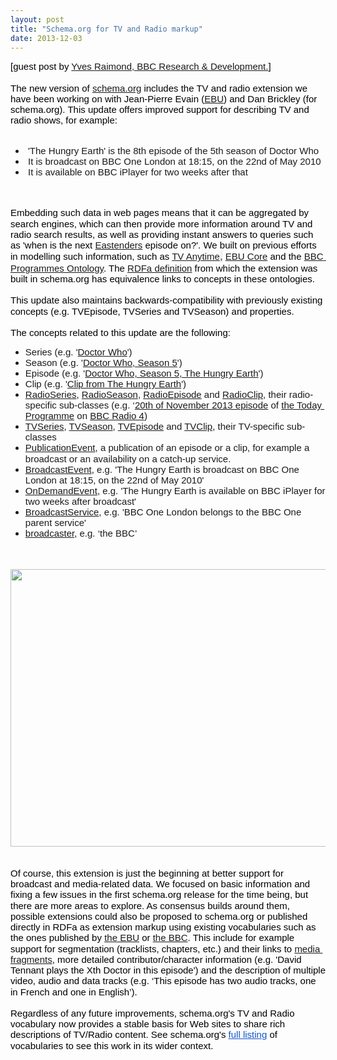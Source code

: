 ```yaml
---
layout: post
title: "Schema.org for TV and Radio markup"
date: 2013-12-03
---
```


<div dir="ltr" style="text-align: left;">
<div dir="ltr" style="line-height: 1.15; margin-bottom: 0pt; margin-top: 0pt;">
<span style="background-color: transparent; color: black; font-family: Arial; font-size: 15px; font-style: normal; font-variant: normal; font-weight: normal; text-decoration: none; vertical-align: baseline; white-space: pre-wrap;">[guest post by <a href="http://www.bbc.co.uk/rd/people/yves-raimond">Yves Raimond, BBC Research & Development.</a>] </span></div>
<b id="docs-internal-guid-2cc27492-b91a-5ff5-4a01-927b8aa37b67" style="font-weight: normal;"><br /><span style="background-color: transparent; color: black; font-family: Arial; font-size: 15px; font-style: normal; font-variant: normal; font-weight: normal; text-decoration: none; vertical-align: baseline; white-space: pre-wrap;"></span></b>
<div dir="ltr" style="line-height: 1.15; margin-bottom: 0pt; margin-top: 0pt;">
<span style="background-color: transparent; color: black; font-family: Arial; font-size: 15px; font-style: normal; font-variant: normal; font-weight: normal; text-decoration: none; vertical-align: baseline; white-space: pre-wrap;">The new version of <a href="http://schema.org/">schema.org</a> includes the TV and radio extension we have been working on with Jean-Pierre Evain (<a href="http://tech.ebu.ch/news/schemaorg-extensions-to-aid-media-conten-03dec13">EBU</a>) and Dan Brickley (for schema.org). This update offers improved support for describing TV and radio shows, for example:</span></div>
<b style="font-weight: normal;"><br /><span style="background-color: transparent; color: black; font-family: Arial; font-size: 15px; font-style: normal; font-variant: normal; font-weight: normal; text-decoration: none; vertical-align: baseline; white-space: pre-wrap;"></span></b>
<div dir="ltr" style="line-height: 1.15; margin-bottom: 0pt; margin-top: 0pt;">
</div>
<ul style="text-align: left;">
<li><span style="font-family: Arial; font-size: 15px; line-height: 1.15; white-space: pre-wrap;"> 'The Hungry Earth' is the 8th episode of the 5th season of Doctor Who</span></li>
<li><span style="font-family: Arial; font-size: 15px; line-height: 1.15; white-space: pre-wrap;"> It is broadcast on BBC One London at 18:15, on the 22nd of May 2010</span></li>
<li><span style="font-family: Arial; font-size: 15px; line-height: 1.15; white-space: pre-wrap;"> It is available on BBC iPlayer for two weeks after that</span></li>
</ul>
<br />
<b style="font-weight: normal;"><br /><span style="background-color: transparent; color: black; font-family: Arial; font-size: 15px; font-style: normal; font-variant: normal; font-weight: normal; text-decoration: none; vertical-align: baseline; white-space: pre-wrap;"></span></b>
<div dir="ltr" style="line-height: 1.15; margin-bottom: 0pt; margin-top: 0pt;">
<span style="background-color: transparent; color: black; font-family: Arial; font-size: 15px; font-style: normal; font-variant: normal; font-weight: normal; text-decoration: none; vertical-align: baseline; white-space: pre-wrap;">Embedding such data in web pages means that it can be aggregated by search engines, which can then provide more information around TV and radio search results, as well as providing instant answers to queries such as 'when is the next <a href="http://www.bbc.co.uk/programmes/b006m86d">Eastenders</a> episode on?'. We built on previous efforts in modelling such information, such as <a href="http://tech.ebu.ch/tvanytime">TV Anytime</a></span><span style="background-color: #f2f1f0; color: #3c3c3c; font-family: Arial; font-size: 17px; font-style: normal; font-variant: normal; font-weight: normal; text-decoration: none; vertical-align: baseline; white-space: pre-wrap;">,</span><span style="background-color: transparent; color: black; font-family: Arial; font-size: 15px; font-style: normal; font-variant: normal; font-weight: normal; text-decoration: none; vertical-align: baseline; white-space: pre-wrap;"> <a href="http://tech.ebu.ch/lang/en/MetadataEbuCore">EBU Core</a></span><span style="background-color: transparent; color: black; font-family: Arial; font-size: 15px; font-style: normal; font-variant: normal; font-weight: normal; text-decoration: none; vertical-align: baseline; white-space: pre-wrap;"> and the <a href="http://www.bbc.co.uk/ontologies/programmes/">BBC Programmes Ontology</a>.</span><span style="background-color: transparent; color: black; font-family: Arial; font-size: 15px; font-style: normal; font-variant: normal; font-weight: normal; text-decoration: none; vertical-align: baseline; white-space: pre-wrap;"> The <a href="https://dvcs.w3.org/hg/webschema/raw-file/c73d0e2e7013/schema.org/ext/tvradio.html">RDFa definition</a></span><span style="background-color: transparent; color: black; font-family: Arial; font-size: 15px; font-style: normal; font-variant: normal; font-weight: normal; text-decoration: none; vertical-align: baseline; white-space: pre-wrap;"> from which the extension was built in schema.org has equivalence links to concepts in these ontologies.</span></div>
<b style="font-weight: normal;"><br /><span style="background-color: transparent; color: black; font-family: Arial; font-size: 15px; font-style: normal; font-variant: normal; font-weight: normal; text-decoration: none; vertical-align: baseline; white-space: pre-wrap;"></span></b>
<div dir="ltr" style="line-height: 1.15; margin-bottom: 0pt; margin-top: 0pt;">
<span style="background-color: transparent; color: black; font-family: Arial; font-size: 15px; font-style: normal; font-variant: normal; font-weight: normal; text-decoration: none; vertical-align: baseline; white-space: pre-wrap;">This update also maintains backwards-compatibility with previously existing concepts (e.g. TVEpisode, TVSeries and TVSeason) and properties.</span></div>
<b style="font-weight: normal;"><br /><span style="background-color: transparent; color: black; font-family: Arial; font-size: 15px; font-style: normal; font-variant: normal; font-weight: normal; text-decoration: none; vertical-align: baseline; white-space: pre-wrap;"></span></b>
<div dir="ltr" style="line-height: 1.15; margin-bottom: 0pt; margin-top: 0pt;">
<span style="background-color: transparent; color: black; font-family: Arial; font-size: 15px; font-style: normal; font-variant: normal; font-weight: normal; text-decoration: none; vertical-align: baseline; white-space: pre-wrap;">The concepts related to this update are the following:</span></div>
<div dir="ltr" style="line-height: 1.15; margin-bottom: 0pt; margin-top: 0pt;">
</div>
<ul style="text-align: left;">
<li><span style="font-family: Arial; font-size: 15px; vertical-align: baseline; white-space: pre-wrap;">Series (e.g. '<a href="http://www.bbc.co.uk/programmes/b006q2x0">Doctor Who</a></span><span style="font-family: Arial; font-size: 15px; vertical-align: baseline; white-space: pre-wrap;">')</span></li>
<li><span style="font-family: Arial; font-size: 15px; vertical-align: baseline; white-space: pre-wrap;">Season (e.g. '<a href="http://www.bbc.co.uk/programmes/b00rs69w">Doctor Who, Season 5</a>'</span><span style="font-family: Arial; font-size: 15px; vertical-align: baseline; white-space: pre-wrap;">)</span></li>
<li><span style="font-family: Arial; font-size: 15px; vertical-align: baseline; white-space: pre-wrap;">Episode (e.g. '<a href="http://www.bbc.co.uk/programmes/b00sj9sq">Doctor Who, Season 5, The Hungry Earth</a></span><span style="font-family: Arial; font-size: 15px; vertical-align: baseline; white-space: pre-wrap;">')</span></li>
<li><span style="font-family: Arial; font-size: 15px; vertical-align: baseline; white-space: pre-wrap;">Clip (e.g. '<a href="http://www.bbc.co.uk/programmes/p007yc34">Clip from The Hungry Earth</a></span><span style="font-family: Arial; font-size: 15px; vertical-align: baseline; white-space: pre-wrap;">')</span></li>
<li><span style="font-family: Arial; font-size: 15px; vertical-align: baseline; white-space: pre-wrap;"><a href="http://schema.org/RadioSeries">RadioSeries</a>, <a href="http://schema.org/RadioSeason">RadioSeason</a>, <a href="http://schema.org/RadioEpisode">RadioEpisode</a> and <a href="http://schema.org/RadioClip">RadioClip</a>, their radio-specific sub-classes (e.g. ‘<a href="http://www.bbc.co.uk/programmes/b03hwbqz">20th of November 2013 episode</a></span><span style="font-family: Arial; font-size: 15px; vertical-align: baseline; white-space: pre-wrap;"> of <a href="http://www.bbc.co.uk/programmes/b006qj9z">the Today Programme</a></span><span style="font-family: Arial; font-size: 15px; vertical-align: baseline; white-space: pre-wrap;"> on <a href="http://www.bbc.co.uk/radio4">BBC Radio 4</a>)</span></li>
<li><a href="http://schema.org/TVSeries" style="font-family: Arial; font-size: 15px; line-height: 1.15; white-space: pre-wrap;">TVSeries</a><span style="font-family: Arial; font-size: 15px; line-height: 1.15; white-space: pre-wrap;">, </span><a href="http://schema.org/TVSeason" style="font-family: Arial; font-size: 15px; line-height: 1.15; white-space: pre-wrap;">TVSeason</a><span style="font-family: Arial; font-size: 15px; line-height: 1.15; white-space: pre-wrap;">, </span><a href="http://schema.org/TVEpisode" style="font-family: Arial; font-size: 15px; line-height: 1.15; white-space: pre-wrap;">TVEpisode</a><span style="font-family: Arial; font-size: 15px; line-height: 1.15; white-space: pre-wrap;"> and </span><a href="http://schema.org/TVClip" style="font-family: Arial; font-size: 15px; line-height: 1.15; white-space: pre-wrap;">TVClip</a><span style="font-family: Arial; font-size: 15px; line-height: 1.15; white-space: pre-wrap;">, their TV-specific sub-classes</span></li>
<li><a href="http://schema.org/PublicationEvent" style="font-family: Arial; font-size: 15px; line-height: 1.15; white-space: pre-wrap;">PublicationEvent</a><span style="font-family: Arial; font-size: 15px; line-height: 1.15; white-space: pre-wrap;">, a publication of an episode or a clip, for example a broadcast or an availability on a catch-up service.</span></li>
<li><a href="http://schema.org/BroadcastEvent" style="font-family: Arial; font-size: 15px; line-height: 1.15; white-space: pre-wrap;">BroadcastEvent</a><span style="font-family: Arial; font-size: 15px; line-height: 1.15; white-space: pre-wrap;">, e.g. 'The Hungry Earth is broadcast on BBC One London at 18:15, on the 22nd of May 2010'</span></li>
<li><a href="http://schema.org/OnDemandEvent" style="font-family: Arial; font-size: 15px; line-height: 1.15; white-space: pre-wrap;">OnDemandEvent</a><span style="font-family: Arial; font-size: 15px; line-height: 1.15; white-space: pre-wrap;">, e.g. 'The Hungry Earth is available on BBC iPlayer for two weeks after broadcast'</span></li>
<li><a href="http://schema.org/BroadcastService" style="font-family: Arial; font-size: 15px; line-height: 1.15; white-space: pre-wrap;">BroadcastService</a><span style="font-family: Arial; font-size: 15px; line-height: 1.15; white-space: pre-wrap;">, e.g. 'BBC One London belongs to the BBC One parent service'</span></li>
<li><a href="http://schema.org/broadcaster" style="font-family: Arial; font-size: 15px; line-height: 1.15; white-space: pre-wrap;">broadcaster</a><span style="font-family: Arial; font-size: 15px; line-height: 1.15; white-space: pre-wrap;">, e.g. ‘the BBC’</span></li>
</ul>
<br />
<b style="font-weight: normal;"><br /><span style="background-color: transparent; color: black; font-family: Arial; font-size: 15px; font-style: normal; font-variant: normal; font-weight: normal; text-decoration: none; vertical-align: baseline; white-space: pre-wrap;"></span><img height="444px;" src="https://lh6.googleusercontent.com/8gv2OFL2d3OF2nrXTkQUKnVViIvdR7W8u7ET9hHzBu0SS5QX2j51uarcxkHCMYZn174lBfrcs4MnLMOADqNTpTvaSP7CTO86YUjb_qjsSS1H-e30yPkQx1qilw" width="619px;" /><span style="background-color: transparent; color: black; font-family: Arial; font-size: 15px; font-style: normal; font-variant: normal; font-weight: normal; text-decoration: none; vertical-align: baseline; white-space: pre-wrap;"></span><br /><span style="background-color: transparent; color: black; font-family: Arial; font-size: 15px; font-style: normal; font-variant: normal; font-weight: normal; text-decoration: none; vertical-align: baseline; white-space: pre-wrap;"></span></b><br />
<div dir="ltr" style="line-height: 1.15; margin-bottom: 0pt; margin-top: 0pt;">
<span style="background-color: transparent; color: black; font-family: Arial; font-size: 15px; font-style: normal; font-variant: normal; font-weight: normal; text-decoration: none; vertical-align: baseline; white-space: pre-wrap;"><br /></span></div>
<div dir="ltr" style="line-height: 1.15; margin-bottom: 0pt; margin-top: 0pt;">
<span style="background-color: transparent; color: black; font-family: Arial; font-size: 15px; font-style: normal; font-variant: normal; font-weight: normal; text-decoration: none; vertical-align: baseline; white-space: pre-wrap;">Of course, this extension is just the beginning at better support for broadcast and media-related data. We focused on basic information and fixing a few issues in the first schema.org release for the time being, but there are more areas to explore. As consensus builds around them, possible extensions could also be proposed to schema.org or published directly in RDFa as extension markup using existing vocabularies such as the ones published by <a href="http://tech.ebu.ch/">the EBU</a> or <a href="http://www.bbc.co.uk/ontologies">the BBC</a>. This include for example support for segmentation (tracklists, chapters, etc.) and their links to <a href="http://www.w3.org/TR/media-frags/">media fragments</a></span><span style="background-color: transparent; color: black; font-family: Arial; font-size: 15px; font-style: normal; font-variant: normal; font-weight: normal; text-decoration: none; vertical-align: baseline; white-space: pre-wrap;">, more detailed contributor/character information (e.g. 'David Tennant plays the Xth Doctor in this episode') and the description of multiple video, audio and data tracks (e.g. ‘This episode has two audio tracks, one in French and one in English’). </span></div>
<br /><span style="font-family: Arial; font-size: 15px; vertical-align: baseline; white-space: pre-wrap;"></span>
<div dir="ltr" style="line-height: 1.15; margin-bottom: 0pt; margin-top: 0pt;">
<span style="background-color: transparent; color: black; font-family: Arial; font-size: 15px; font-style: normal; font-variant: normal; font-weight: normal; text-decoration: none; vertical-align: baseline; white-space: pre-wrap;">Regardless of any future improvements, schema.org's TV and Radio vocabulary now provides a stable basis for Web sites to share rich descriptions of TV/Radio content. See schema.org's </span><a href="http://schema.org/docs/full.html" style="text-decoration: none;"><span style="background-color: transparent; color: #1155cc; font-family: Arial; font-size: 15px; font-style: normal; font-variant: normal; font-weight: normal; text-decoration: underline; vertical-align: baseline; white-space: pre-wrap;">full listing</span></a><span style="background-color: transparent; color: black; font-family: Arial; font-size: 15px; font-style: normal; font-variant: normal; font-weight: normal; text-decoration: none; vertical-align: baseline; white-space: pre-wrap;"> of vocabularies to see this work in its wider context. </span></div>
</div>